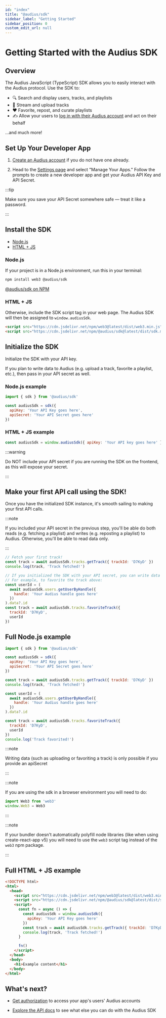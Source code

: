 ```yaml
---
id: "index"
title: "@audius/sdk"
sidebar_label: "Getting Started"
sidebar_position: 0
custom_edit_url: null
---
```


# Getting Started with the Audius SDK

## Overview

The Audius JavaScript (TypeScript) SDK allows you to easily interact with the Audius protocol. Use the SDK to:

- 🔍 Search and display users, tracks, and playlists
- 🎵 Stream and upload tracks
- ❤️ Favorite, repost, and curate playlists
- ✍️ Allow your users to [log in with their Audius account](https://docs.audius.org/developers/log-in-with-audius) and act on their behalf

...and much more!

## Set Up Your Developer App

1. [Create an Audius account](https://audius.co/signup) if you do not have one already.

2. Head to the [Settings page](https://audius.co/settings) and select "Manage Your Apps." Follow the prompts to create a new developer app and get your Audius API Key and API Secret.

:::tip

Make sure you save your API Secret somewhere safe — treat it like a password.

:::

## Install the SDK

- [Node.js](#nodejs)
- [HTML + JS](#html--js)

### Node.js

If your project is in a Node.js environment, run this in your terminal:

```bash
npm install web3 @audius/sdk
```

[@audius/sdk on NPM](https://www.npmjs.com/package/@audius/sdk)

### HTML + JS

Otherwise, include the SDK script tag in your web page. The Audius SDK will then be assigned to `window.audiusSdk`.

```html
<script src="https://cdn.jsdelivr.net/npm/web3@latest/dist/web3.min.js"></script>
<script src="https://cdn.jsdelivr.net/npm/@audius/sdk@latest/dist/sdk.min.js"></script>
```

## Initialize the SDK

Initialize the SDK with your API key.

If you plan to write data to Audius (e.g. upload a track, favorite a playlist, etc.), then pass in your API secret as well.

### Node.js example

```js title="In Node.js environment"
import { sdk } from '@audius/sdk'

const audiusSdk = sdk({
  apiKey: 'Your API Key goes here',
  apiSecret: 'Your API Secret goes here'
})
```

### HTML + JS example

```js title="In web page"
const audiusSdk = window.audiusSdk({ apiKey: 'Your API key goes here' })
```

:::warning

Do NOT include your API secret if you are running the SDK on the frontend, as this will expose your secret.

:::

## Make your first API call using the SDK!

Once you have the initialized SDK instance, it's smooth sailing to making your first API calls.

:::note

If you included your API secret in the previous step, you'll be able do both reads (e.g. fetching a playlist) and writes (e.g. reposting a playlist) to Audius. Otherwise, you'll be able to read data only.

:::

```js
// Fetch your first track!
const track = await audiusSdk.tracks.getTrack({ trackId: 'D7KyD' })
console.log(track, 'Track fetched!')

// If you initialized the SDK with your API secret, you can write data as well.
// For example, to favorite the track above:
const userId = (
  await audiusSdk.users.getUserByHandle({
    handle: 'Your Audius handle goes here'
  })
).data?.id
const track = await audiusSdk.tracks.favoriteTrack({
  trackId: 'D7KyD',
  userId
})
```

## Full Node.js example

```js title="app.js" showLineNumbers
import { sdk } from '@audius/sdk'

const audiusSdk = sdk({
  apiKey: 'Your API Key goes here',
  apiSecret: 'Your API Secret goes here'
})

const track = await audiusSdk.tracks.getTrack({ trackId: 'D7KyD' })
console.log(track, 'Track fetched!')

const userId = (
  await audiusSdk.users.getUserByHandle({
    handle: 'Your Audius handle goes here'
  })
).data?.id

const track = await audiusSdk.tracks.favoriteTrack({
  trackId: 'D7KyD',
  userId
})
console.log('Track favorited!')
```

:::note

Writing data (such as uploading or favoriting a track) is only possible if you provide an apiSecret

:::

:::note

If you are using the sdk in a browser environment you will need to do:

```js
import Web3 from 'web3'
window.Web3 = Web3
```

:::

:::note

If your bundler doesn't automatically polyfill node libraries (like when using create-react-app v5) you will need to use the `web3` script tag instead of the `web3` npm package.

:::

## Full HTML + JS example

```html title="index.html" showLineNumbers
<!DOCTYPE html>
<html>
  <head>
    <script src="https://cdn.jsdelivr.net/npm/web3@latest/dist/web3.min.js"></script>
    <script src="https://cdn.jsdelivr.net/npm/@audius/sdk@latest/dist/sdk.min.js"></script>
    <script>
      const fn = async () => {
        const audiusSdk = window.audiusSdk({
          apiKey: 'Your API Key goes here'
        })
        const track = await audiusSdk.tracks.getTrack({ trackId: 'D7KyD' })
        console.log(track, 'Track fetched!')
      }

      fn()
    </script>
  </head>
  <body>
    <h1>Example content</h1>
  </body>
</html>
```

## What's next?

- [Get authorization](https://docs.audius.org/developers/log-in-with-audius) to access your app's users' Audius accounts

- [Explore the API docs](https://docs.audius.org/developers/sdk/classes/TracksApi) to see what else you can do with the Audius SDK
